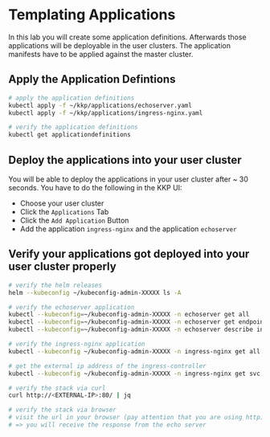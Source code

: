 # Templating Applications

In this lab you will create some application definitions. Afterwards those applications will be deployable in the user clusters. The application manifests have to be applied against the master cluster.

## Apply the Application Defintions

```bash
# apply the application definitions
kubectl apply -f ~/kkp/applications/echoserver.yaml
kubectl apply -f ~/kkp/applications/ingress-nginx.yaml

# verify the application definitions
kubectl get applicationdefinitions
```

## Deploy the applications into your user cluster

You will be able to deploy the applications in your user cluster after ~ 30 seconds. You have to do the following in the KKP UI:

- Choose your user cluster
- Click the `Applications` Tab
- Click the `Add Application` Button
- Add the application `ingress-nginx` and the application `echoserver`

## Verify your applications got deployed into your user cluster properly

```bash
# verify the helm releases
helm --kubeconfig ~/kubeconfig-admin-XXXXX ls -A

# verify the echoserver application
kubectl --kubeconfig=~/kubeconfig-admin-XXXXX -n echoserver get all
kubectl --kubeconfig=~/kubeconfig-admin-XXXXX -n echoserver get endpoints
kubectl --kubeconfig=~/kubeconfig-admin-XXXXX -n echoserver describe ingress echoserver-echoserver-echo-server

# verify the ingress-nginx application
kubectl --kubeconfig ~/kubeconfig-admin-XXXXX -n ingress-nginx get all

# get the external ip address of the ingress-controller
kubectl --kubeconfig ~/kubeconfig-admin-XXXXX -n ingress-nginx get svc ingress-nginx-ingress-nginx-controller

# verify the stack via curl
curl http://<EXTERNAL-IP>:80/ | jq

# verify the stack via browser
# visit the url in your browser (pay attention that you are using http) - eg http://34.89.197.223:80/
# => you will receive the response from the echo server
```
